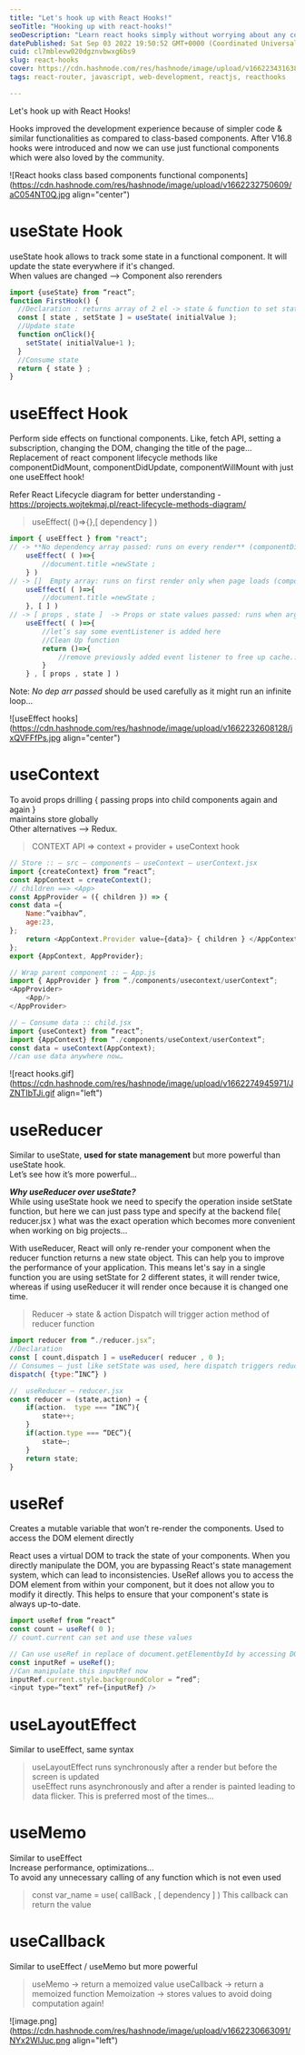 ```yaml
---
title: "Let's hook up with React Hooks!"
seoTitle: "Hooking up with react-hooks!"
seoDescription: "Learn react hooks simply without worrying about any complications. This article includes useState useEffect useContext useReducer useRef useLayoutEffect"
datePublished: Sat Sep 03 2022 19:50:52 GMT+0000 (Coordinated Universal Time)
cuid: cl7mblevw020dgznvbwxg6bs9
slug: react-hooks
cover: https://cdn.hashnode.com/res/hashnode/image/upload/v1662234316383/br3-JF3z0.png
tags: react-router, javascript, web-development, reactjs, reacthooks

---
```


Let's hook up with React Hooks!

Hooks improved the development experience because of simpler code & similar functionalities as compared to class-based components. After V16.8 hooks were introduced and now we can use just functional components which were also loved by the community.

![React hooks class based components functional components](https://cdn.hashnode.com/res/hashnode/image/upload/v1662232750609/aC054NT0Q.jpg align="center")

# **useState Hook**

useState hook allows to track some state in a functional component. It will update the state everywhere if it's changed.  
When values are changed --&gt; Component also rerenders

```javascript
import {useState} from “react”;
function FirstHook() {
  //Declaration : returns array of 2 el -> state & function to set state {obj destructuring}
  const [ state , setState ] = useState( initialValue );
  //Update state
  function onClick(){
    setState( initialValue+1 );
  }
  //Consume state
  return { state } ;
}
```

# **useEffect Hook**

Perform side effects on functional components. Like, fetch API, setting a subscription, changing the DOM, changing the title of the page...  
Replacement of react component lifecycle methods like componentDidMount, componentDidUpdate, componentWillMount with just one useEffect hook!

Refer React Lifecycle diagram for better understanding - https://projects.wojtekmaj.pl/react-lifecycle-methods-diagram/

> useEffect( ()=&gt;{},\[ dependency \] )

```javascript
import { useEffect } from "react";
// -> **No dependency array passed: runs on every render** (componentDidUpdate)
	useEffect( ( )=>{
	    //document.title =newState ;
    } )
// -> []  Empty array: runs on first render only when page loads (componentDidMount)
	useEffect( ( )=>{
	    //document.title =newState ;
    }, [ ] )
// -> [ props , state ]  -> Props or state values passed: runs when args changed
	useEffect( ( )=>{
        //let’s say some eventListener is added here
        //Clean Up function
	    return ()=>{
	    	//remove previously added event listener to free up cache...
        }
    } , [ props , state ] )
```

Note: *No dep arr passed* should be used carefully as it might run an infinite loop…

![useEffect hooks](https://cdn.hashnode.com/res/hashnode/image/upload/v1662232608128/jxQVFFfPs.jpg align="center")

# **useContext**

To avoid props drilling { passing props into child components again and again }  
maintains store globally  
Other alternatives --&gt; Redux.

> CONTEXT API ⇒ context + provider + useContext hook

```javascript
// Store :: – src – components – useContext – userContext.jsx 
import {createContext} from “react”;
const AppContext = createContext();
// children ==> <App> 
const AppProvider = ({ children }) => {
const data ={
	Name:”vaibhav”,
	age:23,
};
	return <AppContext.Provider value={data}> { children } </AppContext.Provider>;
};
export {AppContext, AppProvider};
```

```javascript
// Wrap parent component :: – App.js 
import { AppProvider } from “./components/usecontext/userContext”;
<AppProvider>
	<App/>
</AppProvider>
```

```javascript
// – Consume data :: child.jsx   
import {useContext} from “react”;
import {AppContext} from “./components/useContext/userContext”;
const data = useContext(AppContext);
//can use data anywhere now…
```

![react hooks.gif](https://cdn.hashnode.com/res/hashnode/image/upload/v1662274945971/JZNTIbTJi.gif align="left")

# **useReducer**

Similar to useState, **used for state management** but more powerful than useState hook.  
Let’s see how it’s more powerful…

***Why useReducer over useState?***  
While using useState hook we need to specify the operation inside setState function, but here we can just pass type and specify at the backend file( reducer.jsx ) what was the exact operation which becomes more convenient when working on big projects…

With useReducer, React will only re-render your component when the reducer function returns a new state object. This can help you to improve the performance of your application. This means let's say in a single function you are using setState for 2 different states, it will render twice, whereas if using useReducer it will render once because it is changed one time.

> Reducer → state & action Dispatch will trigger action method of reducer function

```javascript
import reducer from “./reducer.jsx”;
//Declaration
const [ count,dispatch ] = useReducer( reducer , 0 );  
// Consumes – just like setState was used, here dispatch triggers reducer function
dispatch( {type:”INC”} )
```

```javascript
//  useReducer – reducer.jsx
const reducer = (state,action) ⇒ {
    if(action.  type === “INC”){
        state++;
    }
    if(action.type === “DEC”){
  	    state–;
    }
    return state;
}
```

# **useRef**

Creates a mutable variable that won’t re-render the components. Used to access the DOM element directly

React uses a virtual DOM to track the state of your components. When you directly manipulate the DOM, you are bypassing React's state management system, which can lead to inconsistencies. UseRef allows you to access the DOM element from within your component, but it does not allow you to modify it directly. This helps to ensure that your component's state is always up-to-date.

```javascript
import useRef from “react”
const count = useRef( 0 );
// count.current can set and use these values
```

```javascript
// Can use useRef in replace of document.getElementbyId by accessing DOM directly…
const inputRef = useRef();
//Can manipulate this inputRef now
inputRef.current.style.backgroundColor = “red”;
<input type=”text” ref={inputRef} />
```

# **useLayoutEffect**

Similar to useEffect, same syntax

> useLayoutEffect runs synchronously after a render but before the screen is updated  
> useEffect runs asynchronously and after a render is painted leading to data flicker. This is preferred most of the times…

# **useMemo**

Similar to useEffect  
Increase performance, optimizations...  
To avoid any unnecessary calling of any function which is not even used

> const var\_name = use( callBack , \[ dependency \] ) This callback can return the value

# **useCallback**

Similar to useEffect / useMemo but more powerful

> useMemo → return a memoized value useCallback → return a memoized function Memoization → stores values to avoid doing computation again!

![image.png](https://cdn.hashnode.com/res/hashnode/image/upload/v1662230663091/NYx2WlJuc.png align="left")